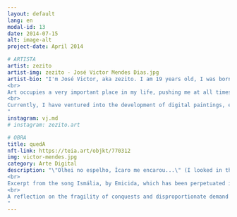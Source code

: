 ```yaml
---
layout: default
lang: en
modal-id: 13
date: 2014-07-15
alt: image-alt
project-date: April 2014

# ARTISTA
artist: zezito
artist-img: zezito - José Victor Mendes Dias.jpg
artist-bio: "I'm José Victor, aka zezito. I am 19 years old, I was born and raised in the east side of Belo Horizonte. My contact with art began with illustration and then I went through painting, photography, audiovisual production, among many other forms of expression and representation.<br>
<br>
Art occupies a very important place in my life, pushing me at all times. Through it I try to represent a little bit of what I live and see, being a young black man, from a suburb, and being part of the LGBTQ+ community.<br>
<br>
Currently, I have ventured into the development of digital paintings, exploring and learning a lot in this infinite world of possibilities.
"
instagram: vj.md
# instagram: zezito.art

# OBRA
title: quedA
nft-link: https://teia.art/objkt/770312
img: victor-mendes.jpg
category: Arte Digital
description: "\"Olhei no espelho, Ícaro me encarou...\" (I looked in the mirror, Icarus looked at me)<br>
<br>
Excerpt from the song Ismália, by Emicida, which has been perpetuated in my mind since 2019, when I produced this work. As time passes, since its conception, the more sense it seems to make.<br>
<br>
A reflection on the fragility of conquests and disproportionate demand directed at a people. In a society where error is decisive and in order to be, it is necessary to be twice as much.
" 
---
```

